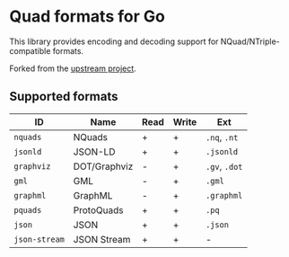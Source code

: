 # Quad formats for Go

This library provides encoding and decoding support for NQuad/NTriple-compatible formats.

Forked from the [upstream project].

[upstream project]: https://github.com/cayleygraph/cayley/quad

## Supported formats

ID  | Name | Read | Write | Ext
--- | ---- | ---- | ----- | ---
`nquads` | NQuads | + | + | `.nq`, `.nt`
`jsonld` | JSON-LD | + | + | `.jsonld`
`graphviz` | DOT/Graphviz | - | + | `.gv`, `.dot`
`gml` | GML | - | + | `.gml`
`graphml` | GraphML | - | + | `.graphml`
`pquads` | ProtoQuads | + | + | `.pq`
`json` | JSON | + | + | `.json`
`json-stream` | JSON Stream | + | + | -
